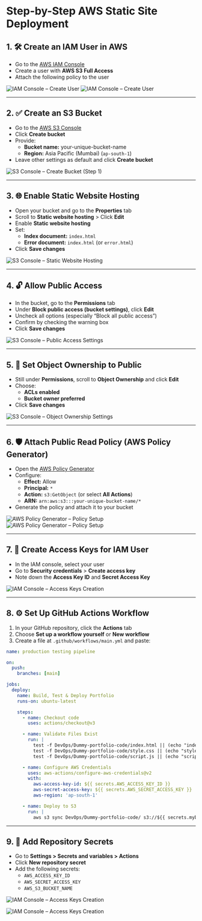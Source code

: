 # Step-by-Step AWS Static Site Deployment

## 1. 🛠 Create an IAM User in AWS
- Go to the [AWS IAM Console](https://console.aws.amazon.com/iam/)
- Create a user with **AWS S3 Full Access**
- Attach the following policy to the user

![IAM Console – Create User](IMG/IAM_USER.png)
![IAM Console – Create User](IMG/S3POLICY.png)

---

## 2. ✅ Create an S3 Bucket
- Go to the [AWS S3 Console](https://s3.console.aws.amazon.com/)
- Click **Create bucket**
- Provide:
  - **Bucket name:** your-unique-bucket-name
  - **Region:** Asia Pacific (Mumbai) (`ap-south-1`)
- Leave other settings as default and click **Create bucket**

![S3 Console – Create Bucket (Step 1)](IMG/s3Bucket.png)

---

## 3. 🌐 Enable Static Website Hosting
- Open your bucket and go to the **Properties** tab
- Scroll to **Static website hosting** > Click **Edit**
- Enable **Static website hosting**
- Set:
  - **Index document:** `index.html`
  - **Error document:** `index.html` (or `error.html`)
- Click **Save changes**

![S3 Console – Static Website Hosting](IMG/staticwebhosting.png)

---

## 4. 🔓 Allow Public Access
- In the bucket, go to the **Permissions** tab
- Under **Block public access (bucket settings)**, click **Edit**
- Uncheck all options (especially “Block all public access”)
- Confirm by checking the warning box
- Click **Save changes**

![S3 Console – Public Access Settings](IMG/publicBlocking.png)

---

## 5. 👥 Set Object Ownership to Public
- Still under **Permissions**, scroll to **Object Ownership** and click **Edit**
- Choose:
  - **ACLs enabled**
  - **Bucket owner preferred**
- Click **Save changes**

![S3 Console – Object Ownership Settings](IMG/ownership.png)

---

## 6. 🛡 Attach Public Read Policy (AWS Policy Generator)
- Open the [AWS Policy Generator](https://awspolicygen.s3.amazonaws.com/policygen.html)
- Configure:
  - **Effect:** Allow
  - **Principal:** `*`
  - **Action:** `s3:GetObject` (or select **All Actions**)
  - **ARN:** `arn:aws:s3:::your-unique-bucket-name/*`
- Generate the policy and attach it to your bucket

![AWS Policy Generator – Policy Setup](IMG/policy_1.png)
![AWS Policy Generator – Policy Setup](IMG/policy_2.png)

---

## 7. 🔑 Create Access Keys for IAM User
- In the IAM console, select your user
- Go to **Security credentials** > **Create access key**
- Note down the **Access Key ID** and **Secret Access Key**

![IAM Console – Access Keys Creation](IMG/Access_Key.png)

---

## 8. ⚙️ Set Up GitHub Actions Workflow
1. In your GitHub repository, click the **Actions** tab  
2. Choose **Set up a workflow yourself** or **New workflow**  
3. Create a file at `.github/workflows/main.yml` and paste:

```yaml
name: production testing pipeline

on:
  push:
    branches: [main]

jobs:
  deploy:
    name: Build, Test & Deploy Portfolio
    runs-on: ubuntu-latest

    steps:
      - name: Checkout code
        uses: actions/checkout@v3

      - name: Validate Files Exist
        run: |
          test -f DevOps/Dummy-portfolio-code/index.html || (echo "index.html missing" && exit 1)
          test -f DevOps/Dummy-portfolio-code/style.css || (echo "style.css missing" && exit 1)
          test -f DevOps/Dummy-portfolio-code/script.js || (echo "script.js missing" && exit 1)

      - name: Configure AWS Credentials
        uses: aws-actions/configure-aws-credentials@v2
        with:
          aws-access-key-id: ${{ secrets.AWS_ACCESS_KEY_ID }}
          aws-secret-access-key: ${{ secrets.AWS_SECRET_ACCESS_KEY }}
          aws-region: 'ap-south-1'

      - name: Deploy to S3
        run: |
          aws s3 sync DevOps/Dummy-portfolio-code/ s3://${{ secrets.mybucket-aayushpandey}} --delete
```

---

## 9. 🔐 Add Repository Secrets
- Go to **Settings > Secrets and variables > Actions**  
- Click **New repository secret**  
- Add the following secrets:
  - `AWS_ACCESS_KEY_ID`
  - `AWS_SECRET_ACCESS_KEY`
  - `AWS_S3_BUCKET_NAME`
 
![IAM Console – Access Keys Creation](IMG/github_1.png)

![IAM Console – Access Keys Creation](IMG/added_key.png)
